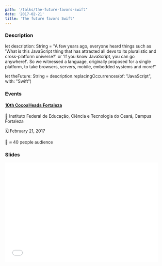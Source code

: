 ```yaml
---
path: '/talks/the-future-favors-swift'
date: '2017-02-21'
title: 'The future favors Swift'
---
```


### Description

let description: String = "A few years ago, everyone heard things such as 'What is this JavaScript thing that has attracted all devs to its pluralistic and cross-platform universe?' or 'If you know JavaScript, you can go anywhere!'. So we witnessed a language, originally proposed for a single platform, to take browsers, servers, mobile, embedded systems and more!"

let theFuture: String = description.replacingOccurrences(of: "JavaScript", with: "Swift")

### Events

#### [10th CocoaHeads Fortaleza](http://www.cocoaheads.com.br/agendas/detalhes/181)

📍 Instituto Federal de Educação, Ciência e Tecnologia do Ceará, Campus Fortaleza

🗓️ February 21, 2017

👥 ≈ 40 people audience

### Slides

<div style="left: 0; width: 100%; height: 0; position: relative; padding-bottom: 65.2103%;"><iframe src="//speakerdeck.com/player/ef260bbd657a440e905fbb7060399ddf" style="border: 0; top: 0; left: 0; width: 100%; height: 100%; position: absolute;" allowfullscreen scrolling="no"></iframe></div>
